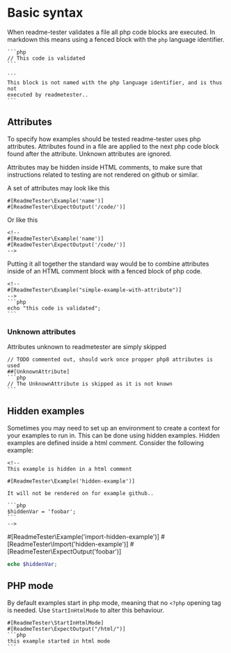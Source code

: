 # Basic syntax

When readme-tester validates a file all php code blocks are executed. In
markdown this means using a fenced block with the `php` language
identifier.

    ```php
    // This code is validated
    ```

    ```
    This block is not named with the php language identifier, and is thus not
    executed by readmetester..
    ```


## Attributes

To specify how examples should be tested readme-tester uses php attributes.
Attributes found in a file are applied to the next php code block found after
the attribute. Unknown attributes are ignored.

Attributes may be hidden inside HTML comments, to make sure that instructions
related to testing are not rendered on github or similar.

A set of attributes may look like this

```
#[ReadmeTester\Example('name')]
#[ReadmeTester\ExpectOutput('/code/')]
```

Or like this

```
<!--
#[ReadmeTester\Example('name')]
#[ReadmeTester\ExpectOutput('/code/')]
-->
```

Putting it all together the standard way would be to combine attributes inside
of an HTML comment block with a fenced block of php code.


    <!--
    #[ReadmeTester\Example("simple-example-with-attribute")]
    -->
    ```php
    echo "this code is validated";
    ```

### Unknown attributes

Attributes unknown to readmetester are simply skipped

    // TODO commented out, should work once propper php8 attributes is used
    ##[UnknownAttribute]
    ```php
    // The UnknownAttribute is skipped as it is not known
    ```

## Hidden examples

Sometimes you may need to set up an environment to create a context for your
examples to run in. This can be done using hidden examples. Hidden examples are
defined inside a html comment. Consider the following example:


    <!--
    This example is hidden in a html comment

    #[ReadmeTester\Example('hidden-example')]

    It will not be rendered on for example github..

    ```php
    $hiddenVar = 'foobar';
    ```
    -->

#[ReadmeTester\Example('import-hidden-example')]
#[ReadmeTester\Import('hidden-example')]
#[ReadmeTester\ExpectOutput('foobar')]
```php
echo $hiddenVar;
```

## PHP mode

By default examples start in php mode, meaning that no `<?php` opening tag is
needed. Use `StartInHtmlMode` to alter this behaviour.

    #[ReadmeTester\StartInHtmlMode]
    #[ReadmeTester\ExpectOutput("/html/")]
    ```php
    this example started in html mode
    ```
